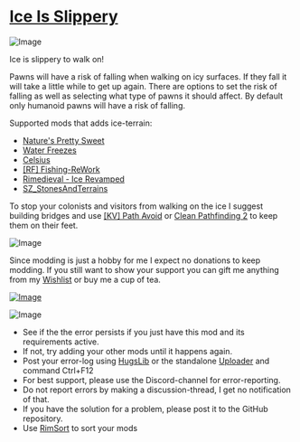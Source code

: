 # [Ice Is Slippery]()

![Image](https://i.imgur.com/iCj5o7O.png)

Ice is slippery to walk on!

Pawns will have a risk of falling when walking on icy surfaces. If they fall it will take a little while to get up again.
There are options to set the risk of falling as well as selecting what type of pawns it should affect.
By default only humanoid pawns will have a risk of falling.

Supported mods that adds ice-terrain:


-  [Nature's Pretty Sweet](https://steamcommunity.com/sharedfiles/filedetails/?id=2532618635)
-  [Water Freezes](https://steamcommunity.com/sharedfiles/filedetails/?id=3278128973)
-  [Celsius](https://steamcommunity.com/sharedfiles/filedetails/?id=2725863762)
-  [[RF] Fishing-ReWork](https://steamcommunity.com/sharedfiles/filedetails/?id=2920098766)
-  [Rimedieval - Ice Revamped](https://steamcommunity.com/sharedfiles/filedetails/?id=3168102959)
-  [SZ_StonesAndTerrains](https://steamcommunity.com/sharedfiles/filedetails/?id=1874663469)



To stop your colonists and visitors from walking on the ice I suggest building bridges and use [[KV] Path Avoid](https://steamcommunity.com/sharedfiles/filedetails/?id=1180719857) or [Clean Pathfinding 2](https://steamcommunity.com/sharedfiles/filedetails/?id=3260446812) to keep them on their feet.

![Image](https://i.imgur.com/Ds0rBAD.png)

Since modding is just a hobby for me I expect no donations to keep modding. If you still want to show your support you can gift me anything from my [Wishlist](https://store.steampowered.com/wishlist/id/Mlie) or buy me a cup of tea.

[![Image](https://i.imgur.com/VWG0yff.png)](https://ko-fi.com/G2G55DDYD)

![Image](https://i.imgur.com/5xwDG6H.png)



-  See if the the error persists if you just have this mod and its requirements active.
-  If not, try adding your other mods until it happens again.
-  Post your error-log using [HugsLib](https://steamcommunity.com/workshop/filedetails/?id=818773962) or the standalone [Uploader](https://steamcommunity.com/sharedfiles/filedetails/?id=2873415404) and command Ctrl+F12
-  For best support, please use the Discord-channel for error-reporting.
-  Do not report errors by making a discussion-thread, I get no notification of that.
-  If you have the solution for a problem, please post it to the GitHub repository.
-  Use [RimSort](https://github.com/RimSort/RimSort/releases/latest) to sort your mods


